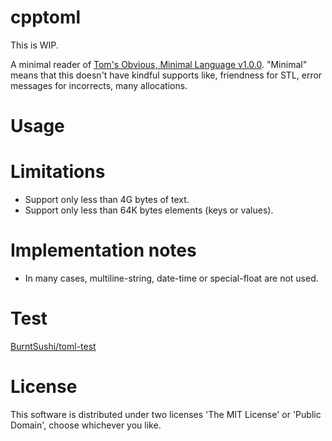 # cpptoml
This is WIP.

A minimal reader of [Tom's Obvious, Minimal Language v1.0.0](https://toml.io/en/v1.0.0).
"Minimal" means that this doesn't have kindful supports like, friendness for STL, error messages for incorrects, many allocations.

# Usage

# Limitations

- Support only less than 4G bytes of text.
- Support only less than 64K bytes elements (keys or values).

# Implementation notes

- In many cases, multiline-string, date-time or special-float are not used.

# Test

[BurntSushi/toml-test](https://github.com/BurntSushi/toml-test)

# License
This software is distributed under two licenses 'The MIT License' or 'Public Domain', choose whichever you like.

